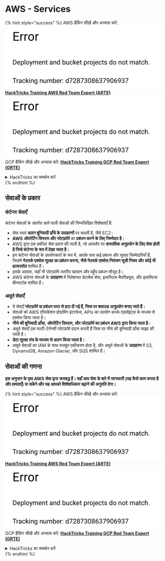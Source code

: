 # AWS - Services

{% hint style="success" %}
AWS हैकिंग सीखें और अभ्यास करें:<img src="../../../.gitbook/assets/image (1) (1).png" alt="" data-size="line">[**HackTricks Training AWS Red Team Expert (ARTE)**](https://training.hacktricks.xyz/courses/arte)<img src="../../../.gitbook/assets/image (1) (1).png" alt="" data-size="line">\
GCP हैकिंग सीखें और अभ्यास करें: <img src="../../../.gitbook/assets/image (2).png" alt="" data-size="line">[**HackTricks Training GCP Red Team Expert (GRTE)**<img src="../../../.gitbook/assets/image (2).png" alt="" data-size="line">](https://training.hacktricks.xyz/courses/grte)

<details>

<summary>HackTricks का समर्थन करें</summary>

* [**सदस्यता योजनाएँ**](https://github.com/sponsors/carlospolop) देखें!
* **💬 [**Discord समूह**](https://discord.gg/hRep4RUj7f) या [**telegram समूह**](https://t.me/peass) में शामिल हों या **Twitter** 🐦 पर हमें **फॉलो** करें [**@hacktricks\_live**](https://twitter.com/hacktricks\_live)**.**
* **हैकिंग ट्रिक्स साझा करें और** [**HackTricks**](https://github.com/carlospolop/hacktricks) और [**HackTricks Cloud**](https://github.com/carlospolop/hacktricks-cloud) github रिपोजिटरी में PR सबमिट करें।

</details>
{% endhint %}

## सेवाओं के प्रकार

### कंटेनर सेवाएँ

कंटेनर सेवाओं के अंतर्गत आने वाली सेवाओं की निम्नलिखित विशेषताएँ हैं:

* सेवा स्वयं **अलग बुनियादी ढाँचे के उदाहरणों** पर चलती है, जैसे EC2।
* **AWS** **ऑपरेटिंग सिस्टम और प्लेटफ़ॉर्म** का **प्रबंधन करने के लिए जिम्मेदार है**।
* AWS द्वारा एक प्रबंधित सेवा प्रदान की जाती है, जो आमतौर पर **वास्तविक अनुप्रयोग के लिए सेवा होती है जिसे कंटेनर के रूप में देखा जाता है**।
* इन कंटेनर सेवाओं के उपयोगकर्ता के रूप में, आपके पास कई प्रबंधन और सुरक्षा जिम्मेदारियाँ हैं, जिसमें **नेटवर्क एक्सेस सुरक्षा का प्रबंधन करना, जैसे नेटवर्क एक्सेस नियंत्रण सूची नियम और कोई भी फ़ायरवॉल** शामिल हैं।
* इसके अलावा, जहाँ भी प्लेटफ़ॉर्म-स्तरीय पहचान और पहुँच प्रबंधन मौजूद है।
* AWS कंटेनर सेवाओं के **उदाहरण** में रिलेशनल डेटाबेस सेवा, इलास्टिक मैपरीड्यूस, और इलास्टिक बीनस्टॉक शामिल हैं।

### अमूर्त सेवाएँ

* ये सेवाएँ **प्लेटफ़ॉर्म या प्रबंधन परत से हटा दी गई हैं, जिस पर क्लाउड अनुप्रयोग बनाए जाते हैं**।
* सेवाओं को AWS एप्लिकेशन प्रोग्रामिंग इंटरफेस, APIs का उपयोग करके एंडपॉइंट्स के माध्यम से एक्सेस किया जाता है।
* **नीचे की बुनियादी ढाँचा, ऑपरेटिंग सिस्टम, और प्लेटफ़ॉर्म का प्रबंधन AWS द्वारा किया जाता है**।
* अमूर्त सेवाएँ एक मल्टी-टेनेन्सी प्लेटफ़ॉर्म प्रदान करती हैं जिस पर नीचे की बुनियादी ढाँचा साझा की जाती है।
* **डेटा सुरक्षा तंत्र के माध्यम से अलग किया जाता है**।
* अमूर्त सेवाओं का IAM के साथ मजबूत एकीकरण होता है, और अमूर्त सेवाओं के **उदाहरण** में S3, DynamoDB, Amazon Glacier, और SQS शामिल हैं।

## सेवाओं की गणना

**इस अनुभाग के पृष्ठ AWS सेवा द्वारा क्रमबद्ध हैं। वहाँ आप सेवा के बारे में जानकारी (यह कैसे काम करता है और क्षमताएँ) पा सकेंगे और यह आपको विशेषाधिकार बढ़ाने की अनुमति देगा।**

{% hint style="success" %}
AWS हैकिंग सीखें और अभ्यास करें:<img src="../../../.gitbook/assets/image (1) (1).png" alt="" data-size="line">[**HackTricks Training AWS Red Team Expert (ARTE)**](https://training.hacktricks.xyz/courses/arte)<img src="../../../.gitbook/assets/image (1) (1).png" alt="" data-size="line">\
GCP हैकिंग सीखें और अभ्यास करें: <img src="../../../.gitbook/assets/image (2).png" alt="" data-size="line">[**HackTricks Training GCP Red Team Expert (GRTE)**<img src="../../../.gitbook/assets/image (2).png" alt="" data-size="line">](https://training.hacktricks.xyz/courses/grte)

<details>

<summary>HackTricks का समर्थन करें</summary>

* [**सदस्यता योजनाएँ**](https://github.com/sponsors/carlospolop) देखें!
* **💬 [**Discord समूह**](https://discord.gg/hRep4RUj7f) या [**telegram समूह**](https://t.me/peass) में शामिल हों या **Twitter** 🐦 पर हमें **फॉलो** करें [**@hacktricks\_live**](https://twitter.com/hacktricks\_live)**.**
* **हैकिंग ट्रिक्स साझा करें और** [**HackTricks**](https://github.com/carlospolop/hacktricks) और [**HackTricks Cloud**](https://github.com/carlospolop/hacktricks-cloud) github रिपोजिटरी में PR सबमिट करें।

</details>
{% endhint %}
